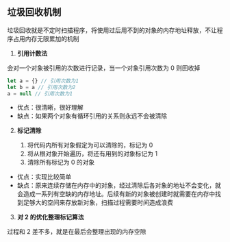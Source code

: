 ## 垃圾回收机制

垃圾回收就是不定时扫描程序，将使用过后用不到的对象的内存地址释放，不让程序占用内存无限累加的机制

1. **引用计数法**

会对一个对象被引用的次数进行记录，当一个对象引用次数为 0 则回收掉

```JavaScript
let a = {} // 引用次数为1
let b = a // 引用次数为2
a = null // 引用次数为1
```

- 优点：很清晰，很好理解
- 缺点：如果两个对象有循环引用的关系则永远不会被清除

2. **标记清除**

   1. 将代码内所有对象假定为可以清除的，标记为 0
   2. 将从根对象开始遍历，将还有用到的对象标记为 1
   3. 清除所有标记为 0 的对象

- 优点：实现比较简单
- 缺点：原来连续存储在内存中的对象，经过清除后各对象的地址不会变化，就会造成一系列有空缺的内存地址。后续有新的对象被创建时就需要在内存中找到足够大的空间来存放新对象，扫描过程需要时间造成浪费

3. **对 2 的优化整理标记算法**

过程和 2 差不多，就是在最后会整理出现的内存空隙
